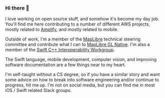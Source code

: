 ### Hi there 👋

I love working on open source stuff, and somehow it's become my day job.
You'll find me here contributing to a number of different AWS projects, mostly related to [Amplify](https://github.com/aws-amplify), and mostly related to mobile. 

Outside of work, I'm a member of the [MapLibre](https://github.com/maplibre) technical steering committee and contribute what I can to [MapLibre GL Native](https://github.com/maplibre/maplibre-gl-native). I'm also a member of the [Swift C++ Interoperability Workgroup](https://forums.swift.org/tag/cxx-interop).

The Swift language, mobile development, computer vision, and improving software documentation are a few things near to my heart.

I'm self-taught without a CS degree, so if you have a similar story and want some advice on how to break into software engineering and/or continue to progress, hit me up. I'm not on social media, but you can find me in most iOS / Swift related Slack groups.
